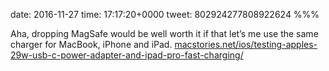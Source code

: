 date: 2016-11-27
time: 17:17:20+0000
tweet: 802924277808922624
%%%

Aha, dropping MagSafe would be well worth it if that let’s me use the same charger for MacBook, iPhone and iPad. [macstories.net/ios/testing-apples-29w-usb-c-power-adapter-and-ipad-pro-fast-charging/](https://www.macstories.net/ios/testing-apples-29w-usb-c-power-adapter-and-ipad-pro-fast-charging/)
